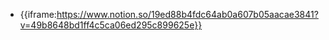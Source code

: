 - {{iframe:https://www.notion.so/19ed88b4fdc64ab0a607b05aacae3841?v=49b8648bd1ff4c5ca06ed295c899625e}}
